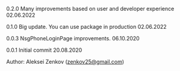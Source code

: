 0.2.0
Many improvements based on user and developer experience 
02.06.2022

0.1.0
Big update. You can use package in production
02.06.2022

0.0.3
NsgPhoneLoginPage improvements.
06.10.2020

0.0.1
Initial commit
20.08.2020

Author: Aleksei Zenkov (zenkov25@gmail.com)